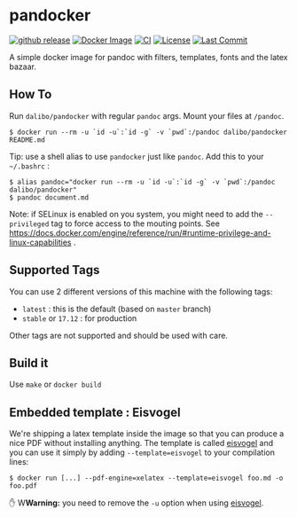 # pandocker

[![github
release](https://img.shields.io/github/release/dalibo/pandocker.svg?label=current+release)](https://github.com/dalibo/pandocker/releases)
[![Docker Image](https://images.microbadger.com/badges/image/dalibo/pandocker.svg)](https://hub.docker.com/r/dalibo/pandocker)
[![CI](https://circleci.com/gh/dalibo/pandocker.svg?style=shield)](https://circleci.com/gh/dalibo/pandocker)
[![License](https://img.shields.io/github/license/dalibo/pandocker.svg)](https://github.com/dalibo/pandocker/blob/master/LICENSE)
[![Last Commit](https://img.shields.io/github/last-commit/dalibo/pandocker.svg)](https://github.com/dalibo/pandocker/branches)

A simple docker image for pandoc with filters, templates, fonts and the
latex bazaar.

## How To

Run `dalibo/pandocker`  with regular `pandoc` args. Mount your files at `/pandoc`.

``` console
$ docker run --rm -u `id -u`:`id -g` -v `pwd`:/pandoc dalibo/pandocker README.md
```

Tip: use a shell alias to use `pandocker` just like `pandoc`.
Add this to your `~/.bashrc` :

``` console
$ alias pandoc="docker run --rm -u `id -u`:`id -g` -v `pwd`:/pandoc dalibo/pandocker"
$ pandoc document.md
```

Note: if SELinux is enabled on you system, you might need to add the
`--privileged` tag to force access to the mouting points. See
https://docs.docker.com/engine/reference/run/#runtime-privilege-and-linux-capabilities .


## Supported Tags

You can use 2 different versions of this machine with the following tags:

* `latest` : this is the default  (based on `master` branch)
* `stable` or `17.12`  : for production

Other tags are not supported and should be used with care.


## Build it

Use `make` or `docker build`


## Embedded template : Eisvogel

We're shipping a latex template inside the image so that you can produce a
nice PDF without installing anything.  The template is called [eisvogel] and
you can use it simply by adding `--template=eisvogel` to your compilation
lines:

``` console
$ docker run [...] --pdf-engine=xelatex --template=eisvogel foo.md -o foo.pdf
```

✋ W**Warning:** you need to remove the `-u` option when using [eisvogel].

[eisvogel]: https://github.com/Wandmalfarbe/pandoc-latex-template 
